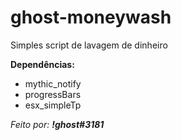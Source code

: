 # ghost-moneywash

Simples script de lavagem de dinheiro

**Dependências:**
* mythic_notify
* progressBars
* esx_simpleTp

*Feito por: **!ghost#3181***
